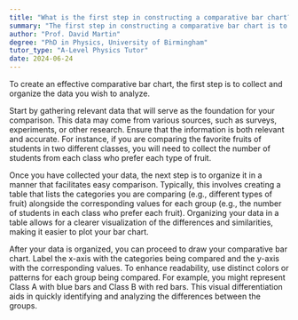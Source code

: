 ```yaml
---
title: "What is the first step in constructing a comparative bar chart?"
summary: "The first step in constructing a comparative bar chart is to collect and organise the data you want to compare."
author: "Prof. David Martin"
degree: "PhD in Physics, University of Birmingham"
tutor_type: "A-Level Physics Tutor"
date: 2024-06-24
---
```


To create an effective comparative bar chart, the first step is to collect and organize the data you wish to analyze.

Start by gathering relevant data that will serve as the foundation for your comparison. This data may come from various sources, such as surveys, experiments, or other research. Ensure that the information is both relevant and accurate. For instance, if you are comparing the favorite fruits of students in two different classes, you will need to collect the number of students from each class who prefer each type of fruit.

Once you have collected your data, the next step is to organize it in a manner that facilitates easy comparison. Typically, this involves creating a table that lists the categories you are comparing (e.g., different types of fruit) alongside the corresponding values for each group (e.g., the number of students in each class who prefer each fruit). Organizing your data in a table allows for a clearer visualization of the differences and similarities, making it easier to plot your bar chart.

After your data is organized, you can proceed to draw your comparative bar chart. Label the x-axis with the categories being compared and the y-axis with the corresponding values. To enhance readability, use distinct colors or patterns for each group being compared. For example, you might represent Class A with blue bars and Class B with red bars. This visual differentiation aids in quickly identifying and analyzing the differences between the groups.
    